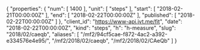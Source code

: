{
  "properties": {
    "num": [
      1400
    ],
    "unit": [
      "steps"
    ],
    "start": [
      "2018-02-21T00:00:00Z"
    ],
    "end": [
      "2018-02-22T00:00:00Z"
    ],
    "published": [
      "2018-02-22T00:00:00Z"
    ]
  },
  "client_id": "https://www-api.jvt.me/fit",
  "date": "2018-02-22T00:00:00Z",
  "kind": "steps",
  "h": "h-measure",
  "slug": "2018/02/caeqb",
  "aliases": [
    "/mf2/94cf5cae-f872-4ac2-a392-e334576e4e95/",
    "/mf2/2018/02/caeqb",
    "/mf2/2018/02/CAeQb"
  ]
}
